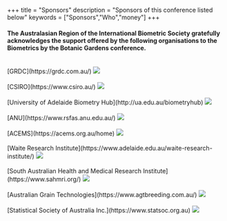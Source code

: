 +++
title = "Sponsors"
description = "Sponsors of this conference listed below"
keywords = ["Sponsors","Who","money"]
+++



<h4 class="sponsors-text">
The Australasian Region of the International Biometric Society gratefully acknowledges the support offered by the following organisations to the Biometrics by the Botanic Gardens conference.</h4>
<br>

<span class="sponsors-text">
[GRDC](https://grdc.com.au/) 
</span>  

<a href="https://grdc.com.au/">
<img style="float: center;" src="/img/sponsors/GRDCLogoStacked_RGB.png", class="sponsors">
</a>

<br>
<br>

<span class="sponsors-text">
[CSIRO](https://www.csiro.au/)
</span>  

<a href="https://www.csiro.au/">
<img style="float: center;" src="/img/sponsors/CSIRO_Logo.png", class="sponsors-smaller">
</a>
<br>
<br>

<span class="sponsors-text">
[University of Adelaide Biometry Hub](http://ua.edu.au/biometryhub)
</span>  

<a href="http://ua.edu.au/biometryhub">
<img style="float: center;" src="/img/sponsors/Biometry_Hub.png", class="sponsors-smaller">
</a>
<br>
<br>

<span class="sponsors-text">
[ANU](https://www.rsfas.anu.edu.au/)
</span>  

<a href="https://www.rsfas.anu.edu.au/">
<img style="float: center;" src="/img/sponsors/ANU.jpg", class="sponsors-smaller">
</a>
<br>
<br>

<span class="sponsors-text">
[ACEMS](https://acems.org.au/home)
</span>  

<a href="https://acems.org.au/home">
<img style="float: center;" src="/img/sponsors/acems.png", class="sponsors">
</a>
<br>
<br>

<span class="sponsors-text">
[Waite Research Institute](https://www.adelaide.edu.au/waite-research-institute/)
</span>  

<a href="https://www.adelaide.edu.au/waite-research-institute/">
<img style="float: center;" src="/img/sponsors/UoA_WRI_logo_horiz.png", class="sponsors">
</a>
<br>
<br>

<span class="sponsors-text">
[South Australian Health and Medical Research Institute](https://www.sahmri.org/)
</span>  

<a href="https://www.sahmri.org/">
<img style="float: center;" src="/img/sponsors/SAHMRI logo.png", class="sponsors">
</a>
<br>
<br>

<span class="sponsors-text">
[Australian Grain Technologies](https://www.agtbreeding.com.au/)
</span>  

<a href="https://www.agtbreeding.com.au/">
<img style="float: center;" src="/img/sponsors/AGT.png", class="sponsors">
</a>
<br>
<br>

<!---<span class="sponsors-text">
[R Consortium](https://www.r-consortium.org/)
</span>  

<a href="https://www.r-consortium.org/">
<img style="float: center;" src="/img/sponsors/RConsortium_Vertical_Pantone.png", class="sponsors-smaller">
</a>
<br>
<br>-->

<span class="sponsors-text">
[Statistical Society of Australia Inc.](https://www.statsoc.org.au)
</span>  

<a href="https://www.statsoc.org.au">
<img style="float: center;" src="/img/sponsors/SSA.png", class="sponsors-smaller">
</a>
<br>
<br>


